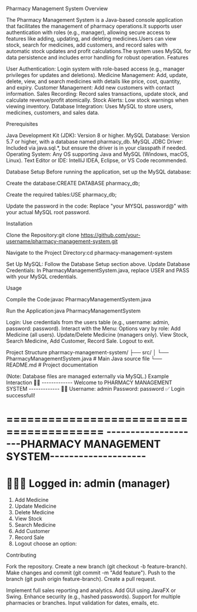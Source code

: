 Pharmacy Management System
Overview

The Pharmacy Management System is a Java-based console application that facilitates the management of pharmacy operations.It supports user authentication with roles (e.g., manager), allowing secure access to features like adding, updating, and deleting medicines.Users can view stock, search for medicines, add customers, and record sales with automatic stock updates and profit calculations.The system uses MySQL for data persistence and includes error handling for robust operation.
Features

User Authentication: Login system with role-based access (e.g., manager privileges for updates and deletions).
Medicine Management: Add, update, delete, view, and search medicines with details like price, cost, quantity, and expiry.
Customer Management: Add new customers with contact information.
Sales Recording: Record sales transactions, update stock, and calculate revenue/profit atomically.
Stock Alerts: Low stock warnings when viewing inventory.
Database Integration: Uses MySQL to store users, medicines, customers, and sales data.

Prerequisites

Java Development Kit (JDK): Version 8 or higher.
MySQL Database: Version 5.7 or higher, with a database named pharmacy_db.
MySQL JDBC Driver: Included via java.sql.*, but ensure the driver is in your classpath if needed.
Operating System: Any OS supporting Java and MySQL (Windows, macOS, Linux).
Text Editor or IDE: IntelliJ IDEA, Eclipse, or VS Code recommended.

Database Setup
Before running the application, set up the MySQL database:

Create the database:CREATE DATABASE pharmacy_db;


Create the required tables:USE pharmacy_db;


Update the password in the code: Replace "your MYSQL password@" with your actual MySQL root password.

Installation

Clone the Repository:git clone https://github.com/your-username/pharmacy-management-system.git


Navigate to the Project Directory:cd pharmacy-management-system


Set Up MySQL: Follow the Database Setup section above.
Update Database Credentials: In PharmacyManagementSystem.java, replace USER and PASS with your MySQL credentials.

Usage

Compile the Code:javac PharmacyManagementSystem.java


Run the Application:java PharmacyManagementSystem


Login: Use credentials from the users table (e.g., username: admin, password: password).
Interact with the Menu:
Options vary by role:
Add Medicine (all users).
Update/Delete Medicine (managers only).
View Stock, Search Medicine, Add Customer, Record Sale.
Logout to exit.





Project Structure
pharmacy-management-system/
├── src/
│   └── PharmacyManagementSystem.java  # Main Java source file
└── README.md  # Project documentation

(Note: Database files are managed externally via MySQL.)
Example Interaction
💊💊 ------------- Welcome to PHARMACY MANAGEMENT SYSTEM ------------- 💊💊
Username: admin
Password: password
✅ Login successfull!

========================================
--------------------PHARMACY MANAGEMENT SYSTEM--------------------
========================================
🧑🏻‍🦱 Logged in: admin (manager)
========================================
1. Add Medicine
2. Update Medicine
3. Delete Medicine
4. View Stock
5. Search Medicine
6. Add Customer
7. Record Sale
8. Logout
choose an option: 

Contributing

Fork the repository.
Create a new branch (git checkout -b feature-branch).
Make changes and commit (git commit -m "Add feature").
Push to the branch (git push origin feature-branch).
Create a pull request.


Implement full sales reporting and analytics.
Add GUI using JavaFX or Swing.
Enhance security (e.g., hashed passwords).
Support for multiple pharmacies or branches.
Input validation for dates, emails, etc.
